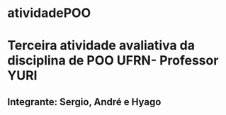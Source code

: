 # atividadePOO
<h1>Terceira atividade avaliativa da disciplina de POO UFRN- Professor YURI</h1>

<h2>Integrante: Sergio, André e Hyago</h2>
